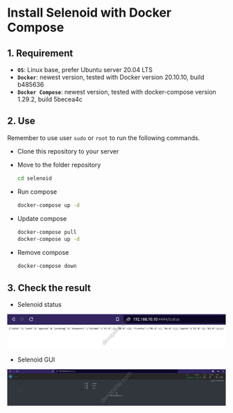 # Install Selenoid with Docker Compose

## 1. Requirement

- **`OS`**: Linux base, prefer Ubuntu server 20.04 LTS
- **`Docker`**: newest version, tested with Docker version 20.10.10, build b485636
- **`Docker Compose`**: newest version, tested with docker-compose version 1.29.2, build 5becea4c

## 2. Use

Remember to use user `sudo` or `root` to run the following commands.

- Clone this repository to your server
- Move to the folder repository

    ```sh
    cd selenoid
    ```

- Run compose

    ```sh
    docker-compose up -d
    ```

- Update compose

    ```sh
    docker-compose pull
    docker-compose up -d
    ```

- Remove compose

    ```sh
    docker-compose down
    ```

## 3. Check the result

- Selenoid status

![selenoid-1](./images/selenoid-1.jpg)

- Selenoid GUI

![selenoid-2](./images/selenoid-2.jpg)